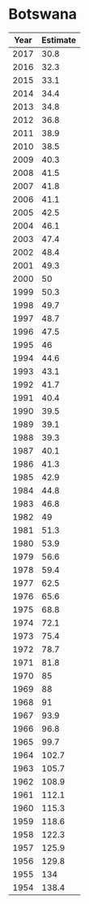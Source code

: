 # Botswana

| Year | Estimate |
| ---- | -------- |
| 2017 | 30.8 |
| 2016 | 32.3 |
| 2015 | 33.1 |
| 2014 | 34.4 |
| 2013 | 34.8 |
| 2012 | 36.8 |
| 2011 | 38.9 |
| 2010 | 38.5 |
| 2009 | 40.3 |
| 2008 | 41.5 |
| 2007 | 41.8 |
| 2006 | 41.1 |
| 2005 | 42.5 |
| 2004 | 46.1 |
| 2003 | 47.4 |
| 2002 | 48.4 |
| 2001 | 49.3 |
| 2000 | 50 |
| 1999 | 50.3 |
| 1998 | 49.7 |
| 1997 | 48.7 |
| 1996 | 47.5 |
| 1995 | 46 |
| 1994 | 44.6 |
| 1993 | 43.1 |
| 1992 | 41.7 |
| 1991 | 40.4 |
| 1990 | 39.5 |
| 1989 | 39.1 |
| 1988 | 39.3 |
| 1987 | 40.1 |
| 1986 | 41.3 |
| 1985 | 42.9 |
| 1984 | 44.8 |
| 1983 | 46.8 |
| 1982 | 49 |
| 1981 | 51.3 |
| 1980 | 53.9 |
| 1979 | 56.6 |
| 1978 | 59.4 |
| 1977 | 62.5 |
| 1976 | 65.6 |
| 1975 | 68.8 |
| 1974 | 72.1 |
| 1973 | 75.4 |
| 1972 | 78.7 |
| 1971 | 81.8 |
| 1970 | 85 |
| 1969 | 88 |
| 1968 | 91 |
| 1967 | 93.9 |
| 1966 | 96.8 |
| 1965 | 99.7 |
| 1964 | 102.7 |
| 1963 | 105.7 |
| 1962 | 108.9 |
| 1961 | 112.1 |
| 1960 | 115.3 |
| 1959 | 118.6 |
| 1958 | 122.3 |
| 1957 | 125.9 |
| 1956 | 129.8 |
| 1955 | 134 |
| 1954 | 138.4 |